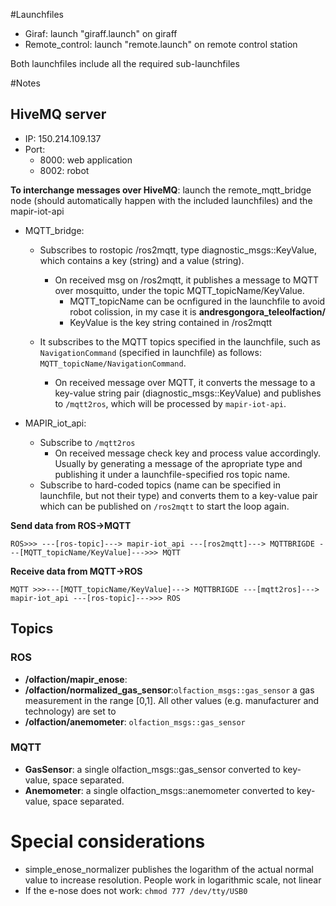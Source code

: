 #Launchfiles

* Giraf: launch "giraff.launch" on giraff
* Remote_control: launch "remote.launch" on remote control station

Both launchfiles include all the required sub-launchfiles


#Notes

## HiveMQ server

* IP: 150.214.109.137
* Port:
    * 8000: web application
    * 8002: robot

**To interchange messages over HiveMQ**: launch the remote_mqtt_bridge node (should automatically happen with the included launchfiles) and the mapir-iot-api

* MQTT_bridge:
     * Subscribes to rostopic /ros2mqtt, type diagnostic_msgs::KeyValue, which contains a key (string) and a value (string).
        * On received msg on /ros2mqtt, it publishes a message to MQTT over mosquitto, under the topic MQTT_topicName/KeyValue.
            * MQTT_topicName can be ocnfigured in the launchfile to avoid robot colission, in my case it is **andresgongora_teleolfaction/**
            * KeyValue is the key string contained in /ros2mqtt

    * It subscribes to the MQTT topics specified in the launchfile, such as `NavigationCommand` (specified in launchfile) as follows: `MQTT_topicName/NavigationCommand`.
        * On received message over MQTT, it converts the message to a key-value string pair (diagnostic_msgs::KeyValue) and publishes to `/mqtt2ros`, which will be processed by `mapir-iot-api`.

* MAPIR_iot_api:
    * Subscribe to `/mqtt2ros`
        * On received message check key and process value accordingly. Usually by generating a message of the apropriate type and publishing it under a launchfile-specified ros topic name.
    * Subscribe to hard-coded topics (name can be specified in launchfile, but not their type) and converts them to a key-value pair which can be published on `/ros2mqtt` to start the loop again. 

**Send data from ROS->MQTT**

`ROS>>> ---[ros-topic]---> mapir-iot_api ---[ros2mqtt]---> MQTTBRIGDE ---[MQTT_topicName/KeyValue]--->>> MQTT`

**Receive data from MQTT->ROS**

`MQTT >>>---[MQTT_topicName/KeyValue]---> MQTTBRIGDE ---[mqtt2ros]---> mapir-iot_api ---[ros-topic]--->>> ROS`


## Topics

### ROS

* **/olfaction/mapir_enose**:  
* **/olfaction/normalized_gas_sensor**:`olfaction_msgs::gas_sensor` a gas measurement in the range [0,1]. All other values (e.g. manufacturer and technology) are set to 
* **/olfaction/anemometer**: `olfaction_msgs::gas_sensor`

### MQTT

* **GasSensor**: a single olfaction_msgs::gas_sensor converted to key-value, space separated.
* **Anemometer**: a single olfaction_msgs::anemometer converted to key-value, space separated.


# Special considerations

* simple_enose_normalizer publishes the logarithm of the actual normal value to increase resolution. People work in logarithmic scale, not linear
* If the e-nose does not work: `chmod 777 /dev/tty/USB0`

